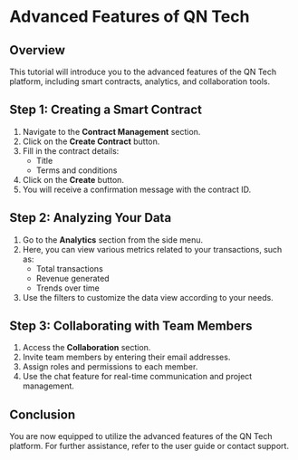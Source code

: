 # Advanced Features of QN Tech

## Overview
This tutorial will introduce you to the advanced features of the QN Tech platform, including smart contracts, analytics, and collaboration tools.

## Step 1: Creating a Smart Contract
1. Navigate to the **Contract Management** section.
2. Click on the **Create Contract** button.
3. Fill in the contract details:
   - Title
   - Terms and conditions
4. Click on the **Create** button.
5. You will receive a confirmation message with the contract ID.

## Step 2: Analyzing Your Data
1. Go to the **Analytics** section from the side menu.
2. Here, you can view various metrics related to your transactions, such as:
   - Total transactions
   - Revenue generated
   - Trends over time
3. Use the filters to customize the data view according to your needs.

## Step 3: Collaborating with Team Members
1. Access the **Collaboration** section.
2. Invite team members by entering their email addresses.
3. Assign roles and permissions to each member.
4. Use the chat feature for real-time communication and project management.

## Conclusion
You are now equipped to utilize the advanced features of the QN Tech platform. For further assistance, refer to the user guide or contact support.

